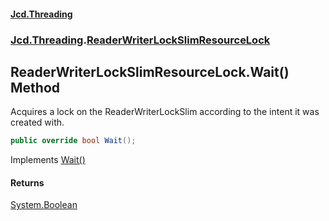 #### [Jcd.Threading](index.md 'index')
### [Jcd.Threading](Jcd.Threading.md 'Jcd.Threading').[ReaderWriterLockSlimResourceLock](ReaderWriterLockSlimResourceLock.md 'Jcd.Threading.ReaderWriterLockSlimResourceLock')

## ReaderWriterLockSlimResourceLock.Wait() Method

Acquires a lock on the ReaderWriterLockSlim according to the intent it was created with.

```csharp
public override bool Wait();
```

Implements [Wait()](IResourceLock.Wait().md 'Jcd.Threading.IResourceLock.Wait()')

#### Returns
[System.Boolean](https://docs.microsoft.com/en-us/dotnet/api/System.Boolean 'System.Boolean')